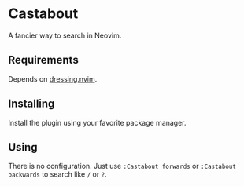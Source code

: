 # Castabout

A fancier way to search in Neovim.

## Requirements

Depends on [dressing.nvim](https://github.com/stevearc/dressing.nvim).

## Installing

Install the plugin using your favorite package manager.

## Using

There is no configuration. Just use `:Castabout forwards`
or `:Castabout backwards` to search like `/` or `?`.
